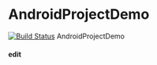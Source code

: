 # AndroidProjectDemo
[![Build Status](https://www.travis-ci.org/yuanqiuqian/AndroidProjectDemo.svg?branch=master)](https://www.travis-ci.org/yuanqiuqian/AndroidProjectDemo)
AndroidProjectDemo
#### edit
